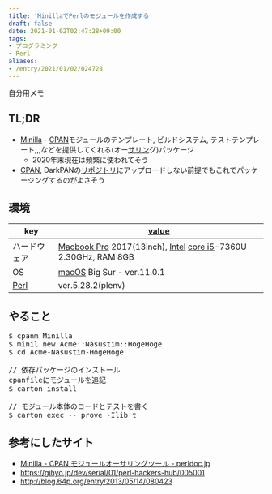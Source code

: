 ```yaml
---
title: 'MinillaでPerlのモジュールを作成する'
draft: false
date: 2021-01-02T02:47:28+09:00
tags:
- プログラミング
- Perl
aliases:
- /entry/2021/01/02/024728
---
```

自分用メモ


<h2>TL;DR</h2>

<ul>
<li><a href="https://metacpan.org/pod/Minilla">Minilla</a> - <a class="keyword" href="http://d.hatena.ne.jp/keyword/CPAN">CPAN</a>モジュールのテンプレート, ビルドシステム, テストテンプレート,,,などを提供してくれる(オー<a class="keyword" href="http://d.hatena.ne.jp/keyword/%A5%B5%A5%EA%A5%F3">サリン</a>グ)パッケージ

<ul>
<li>2020年末現在は頻繁に使われてそう</li>
</ul>
</li>
<li><a class="keyword" href="http://d.hatena.ne.jp/keyword/CPAN">CPAN</a>, DarkPANの<a class="keyword" href="http://d.hatena.ne.jp/keyword/%A5%EA%A5%DD%A5%B8%A5%C8%A5%EA">リポジトリ</a>にアップロードしない前提でもこれでパッケージングするのがよさそう</li>
</ul>


<h2>環境</h2>

<table>
<thead>
<tr>
<th> key </th>
<th> <a class="keyword" href="http://d.hatena.ne.jp/keyword/value">value</a> </th>
</tr>
</thead>
<tbody>
<tr>
<td> ハードウェア </td>
<td> <a class="keyword" href="http://d.hatena.ne.jp/keyword/Macbook%20Pro">Macbook Pro</a> 2017(13inch), <a class="keyword" href="http://d.hatena.ne.jp/keyword/Intel">Intel</a> <a class="keyword" href="http://d.hatena.ne.jp/keyword/core%20i5">core i5</a>-7360U 2.30GHz, RAM 8GB </td>
</tr>
<tr>
<td> OS </td>
<td> <a class="keyword" href="http://d.hatena.ne.jp/keyword/macOS">macOS</a> Big Sur - ver.11.0.1 </td>
</tr>
<tr>
<td> <a class="keyword" href="http://d.hatena.ne.jp/keyword/Perl">Perl</a> </td>
<td> ver.5.28.2(plenv)  </td>
</tr>
</tbody>
</table>


<h2>やること</h2>

<pre class="code :sh" data-lang=":sh" data-unlink>$ cpanm Minilla
$ minil new Acme::Nasustim::HogeHoge
$ cd Acme-Nasustim-HogeHoge

// 依存パッケージのインストール
cpanfileにモジュールを追記
$ carton install

// モジュール本体のコードとテストを書く
$ carton exec -- prove -Ilib t</pre>


<h2>参考にしたサイト</h2>

<ul>
<li><a href="https://perldoc.jp/docs/modules/Minilla-v0.6.4/lib/Minilla.pod">Minilla - CPAN &#x30E2;&#x30B8;&#x30E5;&#x30FC;&#x30EB;&#x30AA;&#x30FC;&#x30B5;&#x30EA;&#x30F3;&#x30B0;&#x30C4;&#x30FC;&#x30EB; - perldoc.jp</a></li>
<li><a href="https://gihyo.jp/dev/serial/01/perl-hackers-hub/005001">https://gihyo.jp/dev/serial/01/perl-hackers-hub/005001</a></li>
<li><a href="http://blog.64p.org/entry/2013/05/14/080423">http://blog.64p.org/entry/2013/05/14/080423</a></li>
</ul>


